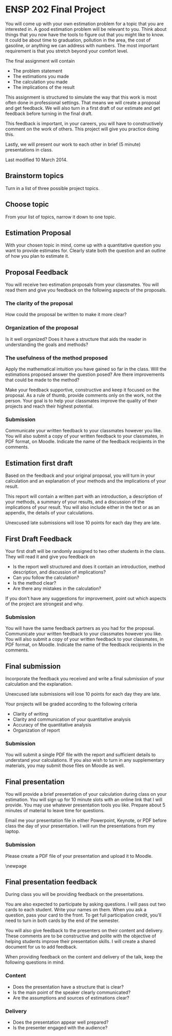 # ENSP 202 Final Project

You will come up with your own estimation problem for a topic that you are
interested in.  A good estimation problem will be relevant to you.
Think about things that you now have the tools to figure out that you
might like to know.  It could be about time to graduation, pollution in
the area, the cost of gasoline, or anything we can address with numbers.
The most important requirement is that you stretch beyond your comfort
level.

The final assignment will contain

- The problem statement
- The estimations you made
- The calculation you made
- The implications of the result

This assignment is structured to simulate the way that this work is most
often done in professional settings.  That means we will create a
proposal and get feedback.  We will also turn in a first draft of our
estimate and get feedback before turning in the final draft.

This feedback is important, in your careers, you will have to
constructively comment on the work of others.  This project will give
you practice doing this.

Lastly, we will present our work to each other in brief (5 minute)
presentations in class.

Last modified 10 March 2014.

## Brainstorm topics
<!--Due 17 Feb 2014-->

Turn in a list of three possible project topics.

## Choose topic
<!--Due 24 Feb 2014-->

From your list of topics, narrow it down to one topic.

## Estimation Proposal
<!--Due 10 Mar 2014-->

With your chosen topic in mind, come up with a quantitative question you
want to provide estimates for.  Clearly state both the question and an
outline of how you plan to estimate it.

## Proposal Feedback

You will receive two estimation proposals from your classmates.
You will read them and give you feedback on the following aspects of the
proposals.

### The clarity of the proposal

How could the proposal be written to make it more clear?

### Organization of the proposal

Is it well organized?  Does it have a structure that aids the reader in
understanding the goals and methods?

### The usefulness of the method proposed

Apply the mathematical intuition you have gained so far in the class.
Will the estimations proposed answer the question posed?  Are there
improvements that could be made to the method?

Make your feedback supportive, constructive and keep it focused on the
proposal.  As a rule of thumb, provide comments only on the work, not
the person.  Your goal is to help your classmates improve the quality of
their projects and reach their highest potential.

### Submission

Communicate your written feedback to your classmates however you like.
You will also submit a copy of your written feedback to your classmates, in
PDF format, on Moodle.  Indicate the name of the feedback recipients in
the comments.

## Estimation first draft
<!--Due 7 Apr 2014-->

Based on the feedback and your original proposal, you will turn in your
calculation and an explanation of your methods and the implications of
your result.

This report will contain a written part with an introduction, a
description of your methods, a summary of your results, and a discussion
of the implications of your result.  You will also include either in the
text or as an appendix, the details of your calculations.

Unexcused late submissions will lose 10 points for each day they are late.

## First Draft Feedback
<!--Due 14 Apr 2014-->

Your first draft will be randomly assigned to two other students
in the class.  They will read it and give you feedback on

- Is the report well structured and does it contain an introduction,
  method description, and discussion of implications?
- Can you follow the calculation?
- Is the method clear?
- Are there any mistakes in the calculation?

If you don't have any suggestions for improvement, point out which aspects of
the project are strongest and why.


### Submission

You will have the same feedback partners as you had for the proposal.
Communicate your written feedback to your classmates however you like.
You will also submit a copy of your written feedback to your classmates, in
PDF format, on Moodle.  Indicate the name of the feedback recipients in
the comments.

## Final submission

<!--Due 21 Apr 2014-->

Incorporate the feedback you received and write a final submission of
your calculation and the explanation.

Unexcused late submissions will lose 10 points for each day they are late.

Your projects will be graded according to the following criteria

- Clarity of writing
- Clarity and communication of your quantitative analysis
- Accuracy of the quantitative analysis
- Organization of report

### Submission

You will submit a single PDF file with the report and sufficient details
to understand your calculations.  If you also wish to turn in any
supplementary materials, you may submit those files on Moodle as well.

## Final presentation

<!-- Due ??? -->

You will provide a brief presentation of your calculation during class
on your estimation.  You will sign up for 10 minute slots with an online
link that I will provide.  You may use whatever presentation tools you
like.  Prepare about 5 minutes of material to leave time for questions.

Email me your presentation file in either Powerpoint, Keynote, or PDF
before class the day of your presentation.  I will run the presentations
from my laptop.

### Submission

Please create a PDF file of your presentation and upload it to Moodle.

\newpage

## Final presentation feedback

During class you will be providing feedback on the presentations.

You are also expected to participate by asking questions.  I will pass
out two cards to each student.  Write your names on them.  When you ask
a question, pass your card to the front.  To get full participation
credit, you'll need to turn in both cards by the end of the semester.

You will also give feedback to the presenters on their content and
delivery.  These comments are to be constructive and polite with the
objective of helping students improve their presentation skills.  I will
create a shared document for us to add feedback.

When providing feedback on the content and delivery of the talk, keep
the following questions in mind.

### Content

- Does the presentation have a structure that is clear?
- Is the main point of the speaker clearly communicated?
- Are the assumptions and sources of estimations clear?

### Delivery

- Does the presentation appear well prepared?
- Is the presenter engaged with the audience?
